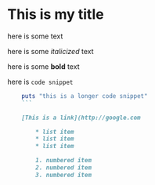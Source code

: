 # This is my title

here is some text

here is some _italicized_ text

here is some **bold** text

here is `code snippet`

```ruby
	puts "this is a longer code snippet"
	```

	[This is a link](http://google.com

		* list item
		* list item
		* list item

		1. numbered item 
		2. numbered item
		3. numbered item 